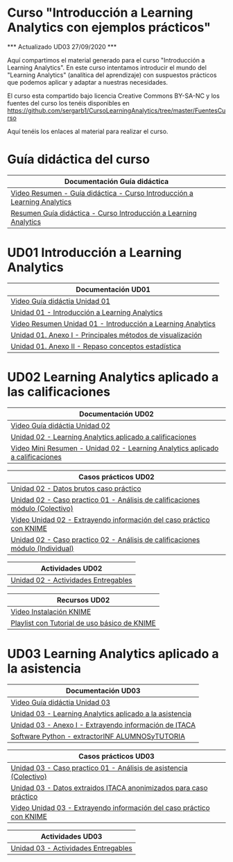 # Curso "Introducción a Learning Analytics con ejemplos prácticos"

*** Actualizado UD03 27/09/2020 ***

Aquí compartimos el material generado para el curso "Introducción a Learning Analytics".
En este curso intentamos introducir el mundo del "Learning Analytics" (analítica del aprendizaje) con suspuestos prácticos que podemos aplicar y adaptar a nuestras necesidades.

El curso esta compartido bajo licencia Creative Commons BY-SA-NC y los fuentes del curso los tenéis disponibles en 
https://github.com/sergarb1/CursoLearningAnalytics/tree/master/FuentesCurso

Aquí tenéis los enlaces al material para realizar el curso.

# Guía didáctica del curso
| Documentación Guía didáctica|
| ------ |
| [Video Resumen - Guía didáctica - Curso Introducción a Learning Analytics](https://www.youtube.com/watch?v=mhVu5UzpNqU&feature=youtu.be) |
| [Resumen Guía didáctica - Curso Introducción a Learning Analytics](https://github.com/sergarb1/CursoLearningAnalytics/raw/master/FuentesCurso/Resumen%20Guia%20Didatica%20Curso%20Learning%20Analytics.pdf) |

# UD01 Introducción a Learning Analytics

| Documentación UD01 |
| ------ |
| [Video Guía didáctia Unidad 01](https://www.youtube.com/watch?v=2hSFsknmJFI&feature=youtu.be) |
| [Unidad 01 - Introducción a Learning Analytics](https://github.com/sergarb1/CursoLearningAnalytics/raw/master/FuentesCurso/UD%2001%20-%20Introduccion%20a%20Learning%20Analytics/UD%2001.01%20-%20Introducci%C3%B3n%20a%20Learning%20Analytics.pdf) |
| [Video Resumen Unidad 01 - Introducción a Learning Analytics](https://www.youtube.com/watch?v=HMqpWweXJJ8&feature=youtu.be) |
| [Unidad 01. Anexo I - Principales métodos de visualización ](https://github.com/sergarb1/CursoLearningAnalytics/raw/master/FuentesCurso/UD%2001%20-%20Introduccion%20a%20Learning%20Analytics/UD%2001.02%20-%20Principales%20m%C3%A9todos%20de%20visualizaci%C3%B3n.pdf) |
| [Unidad 01. Anexo II - Repaso conceptos estadística](https://github.com/sergarb1/CursoLearningAnalytics/raw/master/FuentesCurso/UD%2001%20-%20Introduccion%20a%20Learning%20Analytics/UD%2001.03%20-%20Repaso%20conceptos%20estad%C3%ADstica.pdf) |

# UD02 Learning Analytics aplicado a las calificaciones

| Documentación UD02 |
| ------ |
| [Video Guía didáctia Unidad 02](https://www.youtube.com/watch?v=sBMsHSWB80s&feature=youtu.be) |
| [Unidad 02 - Learning Analytics aplicado a calificaciones](https://github.com/sergarb1/CursoLearningAnalytics/raw/master/FuentesCurso/UD%2002%20-%20Learning%20Analytics%20aplicado%20a%20calificaciones/UD%2002.01%20-%20Learning%20Analytics%20aplicado%20a%20calificaciones.pdf) |
| [Video Mini Resumen - Unidad 02 - Learning Analytics aplicado a calificaciones](https://www.youtube.com/watch?v=i_dmnCIBQWA&feature=youtu.be) |


| Casos prácticos UD02 |
| ------ |
| [Unidad 02 - Datos brutos caso práctico](https://github.com/sergarb1/CursoLearningAnalytics/raw/master/FuentesCurso/UD%2002%20-%20Learning%20Analytics%20aplicado%20a%20calificaciones/Caso%20Estudio%20UD02.zip) |
| [Unidad 02 - Caso practico 01 - Análisis de calificaciones módulo (Colectivo)](https://github.com/sergarb1/CursoLearningAnalytics/raw/master/FuentesCurso/UD%2002%20-%20Learning%20Analytics%20aplicado%20a%20calificaciones/UD%2002.02%20-%20An%C3%A1lisis%20de%20calificaciones%20m%C3%B3dulo%20(Colectivo)%20-%20Caso%20pr%C3%A1ctico.pdf) |
| [Video Unidad 02 - Extrayendo información del caso práctico con KNIME](https://www.youtube.com/watch?v=kAPI5N9UdHA&feature=youtu.be) |
| [Unidad 02 - Caso practico 02 - Análisis de calificaciones módulo (Individual)](https://github.com/sergarb1/CursoLearningAnalytics/raw/master/FuentesCurso/UD%2002%20-%20Learning%20Analytics%20aplicado%20a%20calificaciones/UD%2002.03%20-%20An%C3%A1lisis%20de%20calificaciones%20m%C3%B3dulo%20(individual)%20-%20Caso%20pr%C3%A1ctico.pdf) |


| Actividades UD02 |
| ------ |
| [Unidad 02 - Actividades Entregables](https://github.com/sergarb1/CursoLearningAnalytics/raw/master/FuentesCurso/UD%2002%20-%20Learning%20Analytics%20aplicado%20a%20calificaciones/UD%2002.04%20-%20Actividades%20Entregables.pdf) |


| Recursos UD02 |
| ------ |
| [Video Instalación KNIME](https://www.youtube.com/watch?v=QKqHl3qeoRQ) |
| [Playlist con Tutorial de uso básico de KNIME](https://www.youtube.com/playlist?list=PLIGnb3JB-NKyMdX6fJwP1MW2DeVo-G3Cx) |


# UD03 Learning Analytics aplicado a la asistencia



| Documentación UD03 |
| ------ |
| [Video Guía didáctia Unidad 03](https://www.youtube.com/watch?v=DccZO6J5iGE&feature=youtu.be) |
| [Unidad 03 - Learning Analytics aplicado a la asistencia](https://github.com/sergarb1/CursoLearningAnalytics/raw/master/FuentesCurso/UD%2003%20-%20Learning%20Analytics%20aplicado%20a%20la%20asistencia/UD%2003.01%20-%20Learning%20Analytics%20aplicado%20a%20la%20asistencia.pdf) 
| [Unidad 03 - Anexo I - Extrayendo información de ITACA](https://github.com/sergarb1/CursoLearningAnalytics/raw/master/FuentesCurso/UD%2003%20-%20Learning%20Analytics%20aplicado%20a%20la%20asistencia/UD%2003.02%20-%20Anexo%20I%20-%20Extrayendo%20informaci%C3%B3n%20de%20ITACA.pdf) |
| [Software Python - extractorINF ALUMNOSyTUTORIA](https://github.com/sergarb1/CursoLearningAnalytics/raw/master/FuentesCurso/UD%2003%20-%20Learning%20Analytics%20aplicado%20a%20la%20asistencia/Python%20-%20extractorINF_ALUMNOSyTUTORIA.zip) |



| Casos prácticos UD03 |
| ------ |
| [Unidad 03 - Caso practico 01 - Análisis de asistencia (Colectivo)](https://github.com/sergarb1/CursoLearningAnalytics/raw/master/FuentesCurso/UD%2003%20-%20Learning%20Analytics%20aplicado%20a%20la%20asistencia/UD%2003.03%20-%20An%C3%A1lisis%20de%20asistencia%20(Colectivo)%20-%20Caso%20pr%C3%A1ctico.pdf)|
| [Unidad 03 - Datos extraidos ITACA anonimizados para caso práctico](https://github.com/sergarb1/CursoLearningAnalytics/raw/master/FuentesCurso/UD%2003%20-%20Learning%20Analytics%20aplicado%20a%20la%20asistencia/Datos%20caso%20estudio%20UD3.zip) |
| [Video Unidad 03 - Extrayendo información del caso práctico con KNIME](https://www.youtube.com/watch?v=o4pqkHuutcw&feature=youtu.be) |


| Actividades UD03 |
| ------ |
| [Unidad 03 - Actividades Entregables](https://github.com/sergarb1/CursoLearningAnalytics/blob/master/FuentesCurso/UD%2003%20-%20Learning%20Analytics%20aplicado%20a%20la%20asistencia/UD%2003.04%20-%20Actividades%20Entregables.pdf) |



